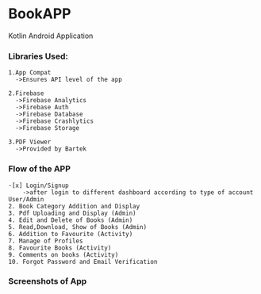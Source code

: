 # BookAPP
Kotlin Android Application

### Libraries Used:
    1.App Compat
      ->Ensures API level of the app
   
    2.Firebase
      ->Firebase Analytics
      ->Firebase Auth
      ->Firebase Database
      ->Firebase Crashlytics
      ->Firebase Storage
      
    3.PDF Viewer
      ->Provided by Bartek

### Flow of the APP
    -[x] Login/Signup 
        ->after login to different dashboard according to type of account User/Admin
    2. Book Category Addition and Display
    3. Pdf Uploading and Display (Admin)
    4. Edit and Delete of Books (Admin)
    5. Read,Download, Show of Books (Admin)
    6. Addition to Favourite (Activity)
    7. Manage of Profiles
    8. Favourite Books (Activity)
    9. Comments on books (Activity)
    10. Forgot Password and Email Verification
    
    
### Screenshots of App
